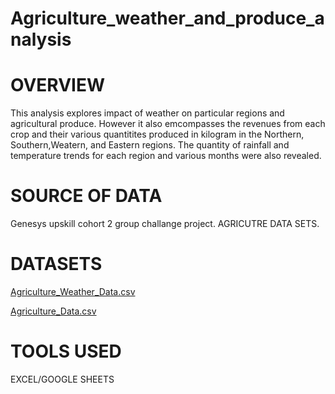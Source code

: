 # Agriculture_weather_and_produce_analysis

# OVERVIEW
This analysis explores impact of weather on particular regions and agricultural produce. However it  also emcompasses the revenues from each crop and their various quantitites produced in kilogram in the Northern, Southern,Weatern, and Eastern regions. The quantity of rainfall and temperature trends for each region and various months were also revealed.

# SOURCE OF DATA

Genesys upskill cohort 2 group challange project. AGRICUTRE DATA SETS.

# DATASETS
[Agriculture_Weather_Data.csv](https://github.com/user-attachments/files/20027541/Agriculture_Weather_Data.csv)


[Agriculture_Data.csv](https://github.com/user-attachments/files/20027540/Agriculture_Data.csv)

# TOOLS USED
EXCEL/GOOGLE SHEETS

